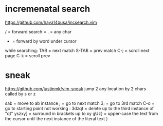 
# incremenatal search
https://github.com/haya14busa/incsearch.vim

/   = forward search
    = . = any char
*   = forward by word under cursor

while searching:
TAB = next match
S-TAB = prev match
C-j   = scroll next page
C-k   = scroll prev

# sneak
https://github.com/justinmk/vim-sneak
jump 2 any location by 2 chars
called by s or z

sab   = move to ab instance
;     = go to next match
3;    = go to 3rd match
C-o   = go to starting point
not working :
3dzqt = delete up to the third instance of "qt"
yszxy] = surround in brackets up to xy
gUz\}  = upper-case the text from the cursor until the next instance of the literal text \}
